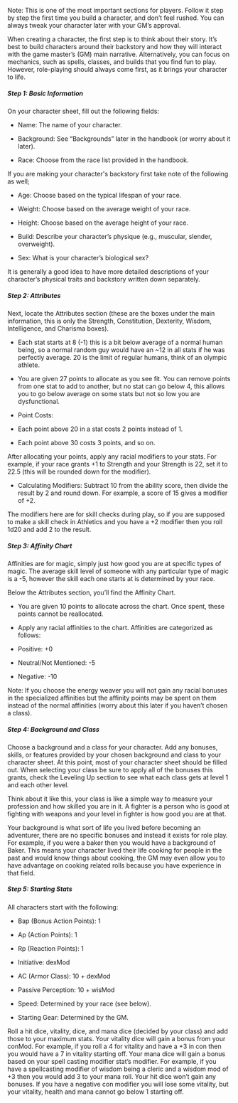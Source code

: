 Note: This is one of the most important sections for players. Follow it step by step the first time you build a character, and don’t feel rushed. You can always tweak your character later with your GM’s approval.

When creating a character, the first step is to think about their story. It’s best to build characters around their backstory and how they will interact with the game master’s (GM) main narrative. Alternatively, you can focus on mechanics, such as spells, classes, and builds that you find fun to play. However, role-playing should always come first, as it brings your character to life.

##### Step 1: Basic Information

On your character sheet, fill out the following fields:

- Name: The name of your character.
    
- Background: See “Backgrounds” later in the handbook (or worry about it later).
    
- Race: Choose from the race list provided in the handbook.
    

If you are making your character's backstory first take note of the following as well;

- Age: Choose based on the typical lifespan of your race.
    
- Weight: Choose based on the average weight of your race.
    
- Height: Choose based on the average height of your race.
    
- Build: Describe your character’s physique (e.g., muscular, slender, overweight).
    
- Sex: What is your character’s biological sex?
    

It is generally a good idea to have more detailed descriptions of your character’s physical traits and backstory written down separately. 

##### Step 2: Attributes

Next, locate the Attributes section (these are the boxes under the main information, this is only the Strength, Constitution, Dexterity, Wisdom, Intelligence, and Charisma boxes).

- Each stat starts at 8 (-1) this is a bit below average of a normal human being, so a normal random guy would have an ~12 in all stats if he was perfectly average. 20 is the limit of regular humans, think of an olympic athlete.
    
- You are given 27 points to allocate as you see fit. You can remove points from one stat to add to another, but no stat can go below 4, this allows you to go below average on some stats but not so low you are dysfunctional.
    
- Point Costs:
    

- Each point above 20 in a stat costs 2 points instead of 1.
    
- Each point above 30 costs 3 points, and so on.
    

After allocating your points, apply any racial modifiers to your stats. For example, if your race grants +1 to Strength and your Strength is 22, set it to 22.5 (this will be rounded down for the modifier).

- Calculating Modifiers: Subtract 10 from the ability score, then divide the result by 2 and round down. For example, a score of 15 gives a modifier of +2.
    

The modifiers here are for skill checks during play, so if you are supposed to make a skill check in Athletics and you have a +2 modifier then you roll 1d20 and add 2 to the result. 

##### Step 3: Affinity Chart

Affinities are for magic, simply just how good you are at specific types of magic. The average skill level of someone with any particular type of magic is a -5, however the skill each one starts at is determined by your race. 

Below the Attributes section, you’ll find the Affinity Chart.

- You are given 10 points to allocate across the chart. Once spent, these points cannot be reallocated.
    
- Apply any racial affinities to the chart. Affinities are categorized as follows:
    

- Positive: +0
    
- Neutral/Not Mentioned: -5
    
- Negative: -10
    

Note: If you choose the energy weaver you will not gain any racial bonuses in the specialized affinities but the affinity points may be spent on them instead of the normal affinities (worry about this later if you haven’t chosen a class). 

##### Step 4: Background and Class

Choose a background and a class for your character. Add any bonuses, skills, or features provided by your chosen background and class to your character sheet. At this point, most of your character sheet should be filled out. When selecting your class be sure to apply all of the bonuses this grants, check the Leveling Up section to see what each class gets at level 1 and each other level. 

Think about it like this, your class is like a simple way to measure your profession and how skilled you are in it. A fighter is a person who is good at fighting with weapons and your level in fighter is how good you are at that.

Your background is what sort of life you lived before becoming an adventurer, there are no specific bonuses and instead it exists for role play. For example, if you were a baker then you would have a background of Baker. This means your character lived their life cooking for people in the past and would know things about cooking, the GM may even allow you to have advantage on cooking related rolls because you have experience in that field. 

##### Step 5: Starting Stats

All characters start with the following:

- Bap (Bonus Action Points): 1
    
- Ap (Action Points): 1
    
- Rp (Reaction Points): 1
    
- Initiative: dexMod
    
- AC (Armor Class): 10 + dexMod
    
- Passive Perception: 10 + wisMod
    
- Speed: Determined by your race (see below).
    
- Starting Gear: Determined by the GM.
    

Roll a hit dice, vitality, dice, and mana dice (decided by your class) and add those to your maximum stats. Your vitality dice will gain a bonus from your conMod. For example, if you roll a 4 for vitality and have a +3 in con then you would have a 7 in vitality starting off. Your mana dice will gain a bonus based on your spell casting modifier stat’s modifier. For example, if you have a spellcasting modifier of wisdom being a cleric and a wisdom mod of +3 then you would add 3 to your mana roll. Your hit dice won’t gain any bonuses. If you have a negative con modifier you will lose some vitality, but your vitality, health and mana cannot go below 1 starting off.
